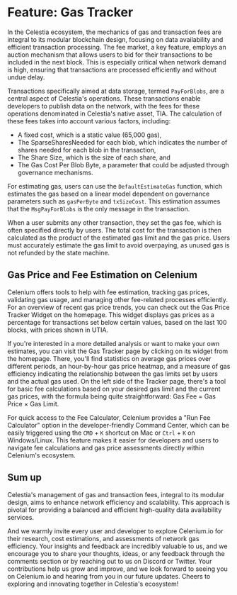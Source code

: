 # Feature: Gas Tracker

In the Celestia ecosystem, the mechanics of gas and transaction fees are integral to its modular blockchain design, focusing on data availability and efficient transaction processing. The fee market, a key feature, employs an auction mechanism that allows users to bid for their transactions to be included in the next block. This is especially critical when network demand is high, ensuring that transactions are processed efficiently and without undue delay.

Transactions specifically aimed at data storage, termed `PayForBlobs`, are a central aspect of Celestia's operations. These transactions enable developers to publish data on the network, with the fees for these operations denominated in Celestia's native asset, TIA. The calculation of these fees takes into account various factors, including:

- A fixed cost, which is a static value (65,000 gas),
- The SparseSharesNeeded for each blob, which indicates the number of shares needed for each blob in the transaction,
- The Share Size, which is the size of each share, and
- The Gas Cost Per Blob Byte, a parameter that could be adjusted through governance mechanisms.

For estimating gas, users can use the `DefaultEstimateGas` function, which estimates the gas based on a linear model dependent on governance parameters such as `gasPerByte` and `txSizeCost`. This estimation assumes that the `MsgPayForBlobs` is the only message in the transaction.

When a user submits any other transaction, they set the gas fee, which is often specified directly by users. The total cost for the transaction is then calculated as the product of the estimated gas limit and the gas price. Users must accurately estimate the gas limit to avoid overpaying, as unused gas is not refunded by the state machine.


## Gas Price and Fee Estimation on Celenium

Celenium offers tools to help with fee estimation, tracking gas prices, validating gas usage, and managing other fee-related processes efficiently. For an overview of recent gas price trends, you can check out the Gas Price Tracker Widget on the homepage. This widget displays gas prices as a percentage for transactions set below certain values, based on the last 100 blocks, with prices shown in UTIA.

If you're interested in a more detailed analysis or want to make your own estimates, you can visit the Gas Tracker page by clicking on its widget from the homepage. There, you'll find statistics on average gas prices over different periods, an hour-by-hour gas price heatmap, and a measure of gas efficiency indicating the relationship between the gas limits set by users and the actual gas used. On the left side of the Tracker page, there's a tool for basic fee calculations based on your desired gas limit and the current gas prices, with the formula being quite straightforward: Gas Fee = Gas Price × Gas Limit.

For quick access to the Fee Calculator, Celenium provides a "Run Fee Calculator" option in the developer-friendly Command Center, which can be easily triggered using the `CMD` + `K` shortcut on Mac or `Ctrl` + `K` on Windows/Linux. This feature makes it easier for developers and users to navigate fee calculations and gas price assessments directly within Celenium's ecosystem.


## Sum up

Celestia's management of gas and transaction fees, integral to its modular design, aims to enhance network efficiency and scalability. This approach is pivotal for providing a balanced and efficient high-quality data availability services.

And we warmly invite every user and developer to explore Celenium.io for their research, cost estimations, and assessments of network gas efficiency. Your insights and feedback are incredibly valuable to us, and we encourage you to share your thoughts, ideas, or any feedback through the comments section or by reaching out to us on Discord or Twitter. Your contributions help us grow and improve, and we look forward to seeing you on Celenium.io and hearing from you in our future updates. Cheers to exploring and innovating together in Celestia's ecosystem!
